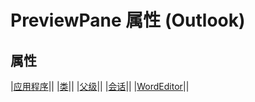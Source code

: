 
# PreviewPane 属性 (Outlook)

## 属性



|[应用程序](19fc11bc-a777-349e-f708-3cfa9f24ecbd.md)||
|[类](e6dd78bb-01d6-a351-156c-cb278435c922.md)||
|[父级](ab92d2d9-ebc6-d9f0-ca37-04a61ee33f3f.md)||
|[会话](54509e05-d255-b96e-f037-14282791ea55.md)||
|[WordEditor](8c50e511-99ed-a691-352e-ae8f0942dbe5.md)||

